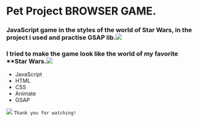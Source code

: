 # Pet Project **BROWSER GAME**.
### JavaScript game in the styles of the world of Star Wars, in the project i used and practise GSAP lib.![](https://i2.piccy.info/i9/57640c128a24dd4ab91d1d9a42f07e6b/1646046196/2333/1459754/clone_old_icon.png)
### I tried to make the game look like the world of my favorite **Star Wars.![](https://i2.piccy.info/i9/644e1d165437f950cba9d25a85f15f84/1646046349/2217/1459754/StarWars3_folder_12026.png)

- JavaScript
- HTML
- CSS
- Animate
- GSAP

![](https://i2.piccy.info/i9/a9371a062cd46c61eb046faef7069df8/1646045628/61263/1459754/game.jpg)
`Thank you for watching!`
